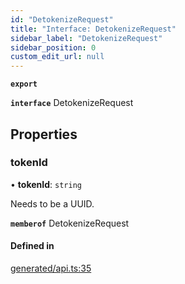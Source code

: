 ```yaml
---
id: "DetokenizeRequest"
title: "Interface: DetokenizeRequest"
sidebar_label: "DetokenizeRequest"
sidebar_position: 0
custom_edit_url: null
---
```


**`export`**

**`interface`** DetokenizeRequest

## Properties

### tokenId

• **tokenId**: `string`

Needs to be a UUID.

**`memberof`** DetokenizeRequest

#### Defined in

[generated/api.ts:35](https://github.com/refinery-labs/lunasec-monorepo/blob/84c42bc/js/sdks/packages/tokenizer-sdk/src/generated/api.ts#L35)
